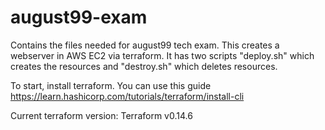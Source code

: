 # august99-exam

Contains the files needed for august99 tech exam. This creates a webserver in AWS EC2 via terraform. It has two scripts "deploy.sh" which creates the resources and "destroy.sh" which deletes resources.

To start, install terraform. You can use this guide https://learn.hashicorp.com/tutorials/terraform/install-cli

Current terraform version: Terraform v0.14.6

